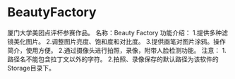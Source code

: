 # BeautyFactory
厦门大学美团点评杯参赛作品。
名称：Beauty Factory
功能介绍：
1.提供多种滤镜美化图片。
2.调整图片亮度、饱和度和对比度。
3.提供画笔对图片涂鸦。操作简介，使用方便。
2.通过摄像头进行拍照，录像，附带人脸检测功能。
注意：
1.路径名不能包含拉丁文以外的字符。
2.拍照、录像保存的默认路径为该软件的Storage目录下。
